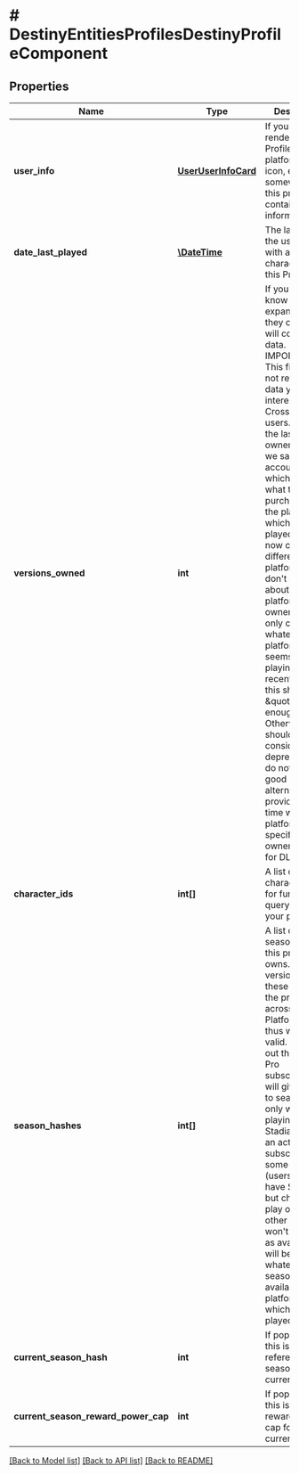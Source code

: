 # # DestinyEntitiesProfilesDestinyProfileComponent

## Properties

Name | Type | Description | Notes
------------ | ------------- | ------------- | -------------
**user_info** | [**UserUserInfoCard**](UserUserInfoCard.md) | If you need to render the Profile (their platform name, icon, etc...) somewhere, this property contains that information. | [optional]
**date_last_played** | [**\DateTime**](\DateTime.md) | The last time the user played with any character on this Profile. | [optional]
**versions_owned** | **int** | If you want to know what expansions they own, this will contain that data.   IMPORTANT: This field may not return the data you&#39;re interested in for Cross-Saved users. It returns the last ownership data we saw for this account - which is to say, what they&#39;ve purchased on the platform on which they last played, which now could be a different platform.   If you don&#39;t care about per-platform ownership and only care about whatever platform it seems they are playing on most recently, then this should be \&quot;good enough.\&quot; Otherwise, this should be considered deprecated. We do not have a good alternative to provide at this time with platform specific ownership data for DLC. | [optional]
**character_ids** | **int[]** | A list of the character IDs, for further querying on your part. | [optional]
**season_hashes** | **int[]** | A list of seasons that this profile owns. Unlike versionsOwned, these stay with the profile across Platforms, and thus will be valid.   It turns out that Stadia Pro subscriptions will give access to seasons but only while playing on Stadia and with an active subscription. So some users (users who have Stadia Pro but choose to play on some other platform) won&#39;t see these as available: it will be whatever seasons are available for the platform on which they last played. | [optional]
**current_season_hash** | **int** | If populated, this is a reference to the season that is currently active. | [optional]
**current_season_reward_power_cap** | **int** | If populated, this is the reward power cap for the current season. | [optional]

[[Back to Model list]](../../README.md#models) [[Back to API list]](../../README.md#endpoints) [[Back to README]](../../README.md)
